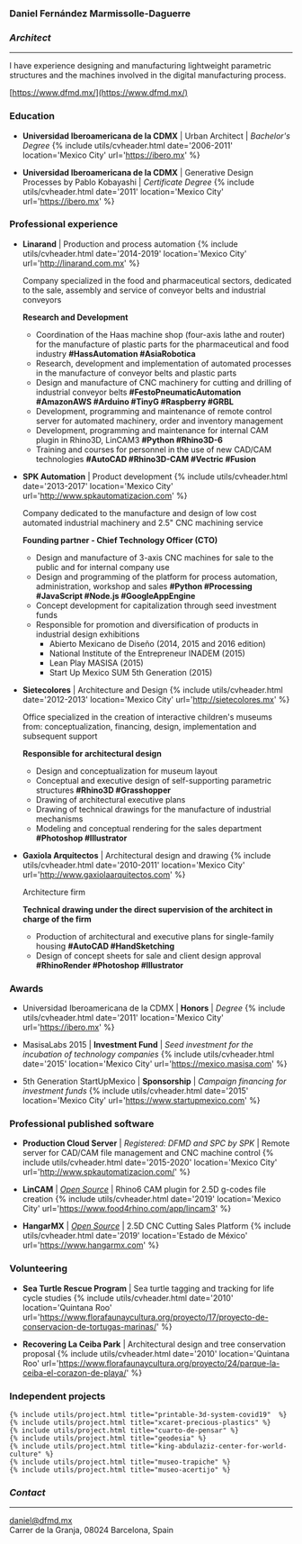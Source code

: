 ### Daniel Fernández Marmissolle-Daguerre
### *Architect*

---

I have experience designing and manufacturing lightweight parametric structures and the machines involved in the digital manufacturing process.

<i class="fas fa-link"></i> [https://www.dfmd.mx/](https://www.dfmd.mx/)

### <i class="fas fa-user-graduate"></i> Education

  - <i class="fas fa-city"></i>
  **Universidad Iberoamericana de la CDMX** | Urban Architect | *Bachelor's Degree*
  {% include utils/cvheader.html date='2006-2011' location='Mexico City' url='https://ibero.mx' %}

  - <i class="fas fa-square-root-alt"></i>
  **Universidad Iberoamericana de la CDMX** | Generative Design Processes by Pablo Kobayashi | *Certificate Degree*
  {% include utils/cvheader.html date='2011' location='Mexico City' url='https://ibero.mx' %}

### <i class="fab fa-black-tie"></i> Professional experience

  - <i class="fas fa-industry"></i>
    **Linarand** | Production and process automation
    {% include utils/cvheader.html date='2014-2019' location='Mexico City' url='http://linarand.com.mx' %}

    Company specialized in the food and pharmaceutical sectors, dedicated to the sale, assembly and service of conveyor belts and industrial conveyors

    **Research and Development**

    - Coordination of the Haas machine shop (four-axis lathe and router) for the manufacture of plastic parts for the pharmaceutical and food industry <i class="fas fa-tag"></i> **#HassAutomation #AsiaRobotica**
    - Research, development and implementation of automated processes in the manufacture of conveyor belts and plastic parts
    - Design and manufacture of CNC machinery for cutting and drilling of industrial conveyor belts <i class="fas fa-tag"></i> **#FestoPneumaticAutomation #AmazonAWS #Arduino #TinyG #Raspberry #GRBL**
    - Development, programming and maintenance of remote control server for automated machinery, order and inventory management
    - Development, programming and maintenance for internal CAM plugin in Rhino3D, LinCAM3 <i class="fas fa-tag"></i> **#Python #Rhino3D-6**
    - Training and courses for personnel in the use of new CAD/CAM technologies <i class="fas fa-tag"></i> **#AutoCAD #Rhino3D-CAM #Vectric #Fusion**

  - <i class="fas fa-microchip"></i>
    **SPK Automation** | Product development
    {% include utils/cvheader.html date='2013-2017' location='Mexico City' url='http://www.spkautomatizacion.com' %}

    Company dedicated to the manufacture and design of low cost automated industrial machinery and 2.5" CNC machining service

    **Founding partner - Chief Technology Officer (CTO)**

    - Design and manufacture of 3-axis CNC machines for sale to the public and for internal company use
    - Design and programming of the platform for process automation, administration, workshop and sales <i class="fas fa-tag"></i> **#Python #Processing #JavaScript #Node.js #GoogleAppEngine**
    - Concept development for capitalization through seed investment funds
    - Responsible for promotion and diversification of products in industrial design exhibitions
      - Abierto Mexicano de Diseño (2014, 2015 and 2016 edition)
      - National Institute of the Entrepreneur INADEM (2015)
      - Lean Play MASISA (2015)
      - Start Up Mexico SUM 5th Generation (2015)

  - <i class="fas fa-child"></i>
    **Sietecolores** | Architecture and Design
    {% include utils/cvheader.html date='2012-2013' location='Mexico City' url='http://sietecolores.mx' %}

    Office specialized in the creation of interactive children's museums from: conceptualization, financing, design, implementation and subsequent support

    **Responsible for architectural design**

      - Design and conceptualization for museum layout
      - Conceptual and executive design of self-supporting parametric structures <i class="fas fa-tag"></i> **#Rhino3D #Grasshopper**
      - Drawing of architectural executive plans
      - Drawing of technical drawings for the manufacture of industrial mechanisms
      - Modeling and conceptual rendering for the sales department <i class="fas fa-tag"></i> **#Photoshop #Illustrator**

  - <i class="fas fa-laptop-house"></i>
    **Gaxiola Arquitectos** | Architectural design and drawing
    {% include utils/cvheader.html date='2010-2011' location='Mexico City' url='http://www.gaxiolaarquitectos.com' %}

    Architecture firm

    **Technical drawing under the direct supervision of the architect in charge of the firm**

      - Production of architectural and executive plans for single-family housing <i class="fas fa-tag"></i> **#AutoCAD #HandSketching**
      - Design of concept sheets for sale and client design approval <i class="fas fa-tag"></i> **#RhinoRender #Photoshop #Illustrator**

### <i class="fas fa-check"></i> Awards

  - Universidad Iberoamericana de la CDMX | **Honors** | *Degree*
    {% include utils/cvheader.html date='2011' location='Mexico City' url='https://ibero.mx' %}

  - MasisaLabs 2015 | **Investment Fund** | *Seed investment for the incubation of technology companies*
    {% include utils/cvheader.html date='2015' location='Mexico City' url='https://mexico.masisa.com' %}

  - 5th Generation StartUpMexico | **Sponsorship** | *Campaign financing for investment funds*
    {% include utils/cvheader.html date='2015' location='Mexico City' url='https://www.startupmexico.com' %}

### <i class="fas fa-cloud"></i> Professional published software

  - **Production Cloud Server** | *Registered: DFMD and SPC by SPK* |  Remote server for CAD/CAM file management and CNC machine control
    {% include utils/cvheader.html date='2015-2020' location='Mexico City' url='http://www.spkautomatizacion.com/' %}   

  - **LinCAM** | [*Open Source*](https://github.com/dfmdmx/Rhino_LinCAM3) | Rhino6 CAM plugin for 2.5D g-codes file creation
    {% include utils/cvheader.html date='2019' location='Mexico City' url='https://www.food4rhino.com/app/lincam3' %}

  - **HangarMX** | [*Open Source*](https://github.com/dfmdmx/dfmdmx.store.io) | 2.5D CNC Cutting Sales Platform
    {% include utils/cvheader.html date='2019' location='Estado de México' url='https://www.hangarmx.com' %}

### <i class="fas fa-tree"></i> Volunteering

  - **Sea Turtle Rescue Program** | Sea turtle tagging and tracking for life cycle studies
    {% include utils/cvheader.html date='2010' location='Quintana Roo' url='https://www.florafaunaycultura.org/proyecto/17/proyecto-de-conservacion-de-tortugas-marinas/' %}

  - **Recovering La Ceiba Park** | Architectural design and tree conservation proposal
    {% include utils/cvheader.html date='2010' location='Quintana Roo' url='https://www.florafaunaycultura.org/proyecto/24/parque-la-ceiba-el-corazon-de-playa/' %}

### <i class="fas fa-draw-polygon"></i> Independent projects

    {% include utils/project.html title="printable-3d-system-covid19"  %}
    {% include utils/project.html title="xcaret-precious-plastics" %}
    {% include utils/project.html title="cuarto-de-pensar" %}
    {% include utils/project.html title="geodesia" %}
    {% include utils/project.html title="king-abdulaziz-center-for-world-culture" %}
    {% include utils/project.html title="museo-trapiche" %}
    {% include utils/project.html title="museo-acertijo" %}

### *Contact*
---
daniel@dfmd.mx   
Carrer de la Granja, 08024 Barcelona, Spain
